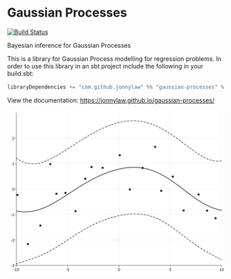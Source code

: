 # Gaussian Processes

[![Build Status](https://travis-ci.org/jonnylaw/gaussian-processes.svg?branch=master)](https://travis-ci.org/jonnylaw/gaussian-processes)

Bayesian inference for Gaussian Processes

This is a library for Gaussian Process modelling for regression problems. In order to use this library in an sbt project include the following in your build.sbt:

```scala
libraryDependencies += "com.github.jonnylaw" %% "gaussian-processes" % "0.1.0"
```

View the documentation: https://jonnylaw.github.io/gaussian-processes/

<img src="https://raw.githubusercontent.com/jonnylaw/gaussian-processes/master/docs/src/main/resources/figures/fitted_gp.png" alt="Simulated Gaussian Process" width="600"/>
